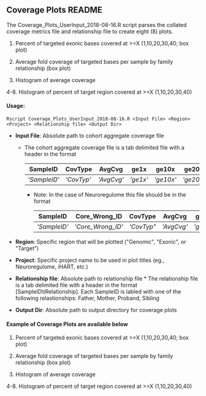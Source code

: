 ## Coverage Plots README

The Coverage_Plots_UserInput_2018-08-16.R script parses the collated coverage metrics file and relationship file to create eight (8) plots.

1. Percent of targeted exonic bases covered at >=X (1,10,20,30,40; box plot) <br>

2. Average fold coverage of targeted bases per sample by family relationship (box plot) <br>

3. Histogram of average coverage <br>

4-8. Histogram of percent of target region covered at >=X (1,10,20,30,40)

#### Usage: ####
```
Rscript Coverage_Plots_UserInput_2018-08-16.R <Input File> <Region> <Project> <Relationship file> <Output Dir>
```
* **Input File**: Absolute path to cohort aggregate coverage file <br>
  * The cohort aggregate coverage file is a tab delimited file with a header in the format 

    | SampleID| CovType| AvgCvg| ge1x| ge10x| ge20x| ge30x| ge40x|
    | --- | --- | --- | --- | --- | --- |  --- | --- |
    | *'SampleID'*| *'CovTyp'*| *'AvgCvg'*| *'ge1x'*| *'ge10x'*| *'ge20x'*| *'ge30x'*| *'ge40x'*|

    * Note: In the case of Neuroregulome this file should be in the format

      | SampleID| Core_Wrong_ID| CovType| AvgCvg| ge1x| ge10x| ge20x| ge30x| ge40x|
      | --- | --- | --- | --- | --- | --- |  --- | --- | --- |
      | *'SampleID'*| *'Core_Wrong_ID'*| *'CovTyp"*| *'AvgCvg'*| *'ge1x'*| *'ge10x'*| *'ge20x'*| *'ge30x'*| *'ge40x'*|
    
* **Region**: Specific region that will be plotted ("Genomic", "Exonic", or "Target")
* **Project**: Specific project name to be used in plot titles (eg., Neuroregulome, iHART, etc.)
* **Relationship file**: Absolute path to relationship file
        * The relationship file is a tab delimited file with a header in the format [SampleID\tRelationship]. 
          Each SampleID is labled with one of the following relastionships: Father, Mother, Proband, Sibling
* **Output Dir**: Absolute path to output directory for coverage plots

#### Example of Coverage Plots are available below ####
1. Percent of targeted exonic bases covered at >=X (1,10,20,30,40; box plot) 

2. Average fold coverage of targeted bases per sample by family relationship (box plot) 

3. Histogram of average coverage 

4-8. Histogram of percent of target region covered at >=X (1,10,20,30,40)
